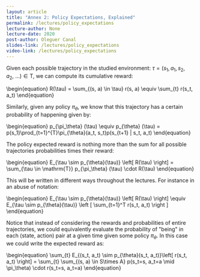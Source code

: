 ```yaml
---
layout: article
title: "Annex 2: Policy Expectations, Explained"
permalink: /lectures/policy_expectations
lecture-author: None
lecture-date: 2020
post-author: Oleguer Canal
slides-link: /lectures/policy_expectations
video-link: /lectures/policy_expectations
---
```


Given each possible trajectory in the studied environment: $\tau = (s_1, a_1, s_2, a_2, \:...) \in \mathrm{T}$, we can compute its cumulative reward:

\begin{equation}
R(\tau) = \sum_{(s, a) \in \tau} r(s, a) \equiv \sum_{t} r(s_t, a_t)
\end{equation}

Similarly, given any policy $\pi_\theta$, we know that this trajectory has a certain probability of happening given by:

\begin{equation}
p_{\pi_\theta} (\tau) \equiv  p_{\theta} (\tau) = p(s_1)\prod_{t=1}^{T}\pi_{\theta}(a_t, s_t)p(s_{t+1} | s_t, a_t)
\end{equation}

The policy expected reward is nothing more than the sum for all possible trajectories probabilities times their reward:

\begin{equation}
E_{\tau \sim p_{\theta}(\tau)} \left[ R(\tau) \right] =
\sum_{\tau \in \mathrm{T}} p_{\pi_\theta} (\tau) \cdot R(\tau)
\end{equation}

This will be written in different ways throughout the lectures. For instance in an abuse of notation:

\begin{equation}
E_{\tau \sim p_{\theta}(\tau)} \left[ R(\tau) \right] \equiv
E_{\tau \sim p_{\theta}(\tau)}
\left [ \sum_{t=1}^T r(s_t, a_t) \right ]
\end{equation}

Notice that instead of considering the rewards and probabilities of entire trajectories, we could equivalently evaluate the probability of "being" in each (state, action) pair at a given time given some policy $\pi_\theta$.
In this case we could write the expected reward as:

\begin{equation}
\sum_{t} E_{(s_t, a_t) \sim p_{\theta}(s_t, a_t)}\left[ r(s_t, a_t) \right] =
\sum_{t} \sum_{(s, a) \in S\times A} p(s_t=s, a_t=a \mid \pi_\theta) \cdot r(s_t=s, a_t=a) 
\end{equation}
